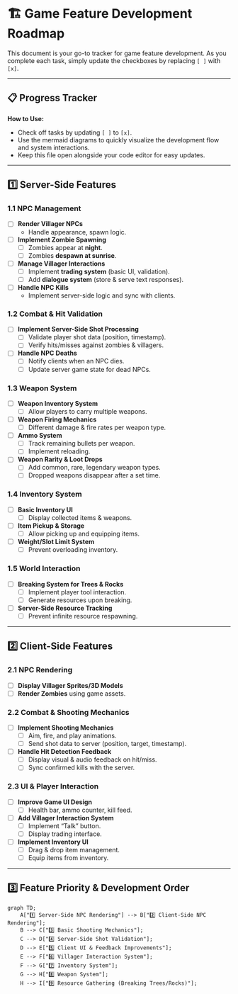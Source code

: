# 🏗️ Game Feature Development Roadmap

This document is your go-to tracker for game feature development. As you complete each task, simply update the checkboxes by replacing `[ ]` with `[x]`.

---

## 📋 Progress Tracker

**How to Use:**
- Check off tasks by updating `[ ]` to `[x]`.
- Use the mermaid diagrams to quickly visualize the development flow and system interactions.
- Keep this file open alongside your code editor for easy updates.

---

## 1️⃣ Server-Side Features

### 1.1 NPC Management
- [ ] **Render Villager NPCs**
  - Handle appearance, spawn logic.
- [ ] **Implement Zombie Spawning**
  - [ ] Zombies appear at **night**.
  - [ ] Zombies **despawn at sunrise**.
- [ ] **Manage Villager Interactions**
  - [ ] Implement **trading system** (basic UI, validation).
  - [ ] Add **dialogue system** (store & serve text responses).
- [ ] **Handle NPC Kills**
  - Implement server-side logic and sync with clients.

### 1.2 Combat & Hit Validation
- [ ] **Implement Server-Side Shot Processing**
  - [ ] Validate player shot data (position, timestamp).
  - [ ] Verify hits/misses against zombies & villagers.
- [ ] **Handle NPC Deaths**
  - [ ] Notify clients when an NPC dies.
  - [ ] Update server game state for dead NPCs.

### 1.3 Weapon System
- [ ] **Weapon Inventory System**
  - [ ] Allow players to carry multiple weapons.
- [ ] **Weapon Firing Mechanics**
  - [ ] Different damage & fire rates per weapon type.
- [ ] **Ammo System**
  - [ ] Track remaining bullets per weapon.
  - [ ] Implement reloading.
- [ ] **Weapon Rarity & Loot Drops**
  - [ ] Add common, rare, legendary weapon types.
  - [ ] Dropped weapons disappear after a set time.

### 1.4 Inventory System
- [ ] **Basic Inventory UI**
  - [ ] Display collected items & weapons.
- [ ] **Item Pickup & Storage**
  - [ ] Allow picking up and equipping items.
- [ ] **Weight/Slot Limit System**
  - [ ] Prevent overloading inventory.

### 1.5 World Interaction
- [ ] **Breaking System for Trees & Rocks**
  - [ ] Implement player tool interaction.
  - [ ] Generate resources upon breaking.
- [ ] **Server-Side Resource Tracking**
  - [ ] Prevent infinite resource respawning.

---

## 2️⃣ Client-Side Features

### 2.1 NPC Rendering
- [ ] **Display Villager Sprites/3D Models**
- [ ] **Render Zombies** using game assets.

### 2.2 Combat & Shooting Mechanics
- [ ] **Implement Shooting Mechanics**
  - [ ] Aim, fire, and play animations.
  - [ ] Send shot data to server (position, target, timestamp).
- [ ] **Handle Hit Detection Feedback**
  - [ ] Display visual & audio feedback on hit/miss.
  - [ ] Sync confirmed kills with the server.

### 2.3 UI & Player Interaction
- [ ] **Improve Game UI Design**
  - [ ] Health bar, ammo counter, kill feed.
- [ ] **Add Villager Interaction System**
  - [ ] Implement “Talk” button.
  - [ ] Display trading interface.
- [ ] **Implement Inventory UI**
  - [ ] Drag & drop item management.
  - [ ] Equip items from inventory.

---

## 3️⃣ Feature Priority & Development Order

```mermaid
graph TD;
    A["1️⃣ Server-Side NPC Rendering"] --> B["2️⃣ Client-Side NPC Rendering"];
    B --> C["3️⃣ Basic Shooting Mechanics"];
    C --> D["4️⃣ Server-Side Shot Validation"];
    D --> E["5️⃣ Client UI & Feedback Improvements"];
    E --> F["6️⃣ Villager Interaction System"];
    F --> G["7️⃣ Inventory System"];
    G --> H["8️⃣ Weapon System"];
    H --> I["9️⃣ Resource Gathering (Breaking Trees/Rocks)"];
```
